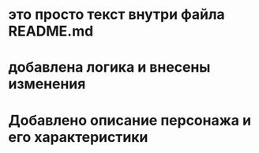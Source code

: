 # это просто текст внутри файла README.md
# добавлена логика и внесены изменения
# Добавлено описание персонажа и его характеристики
